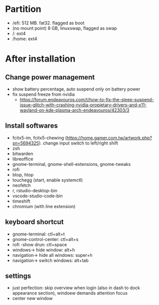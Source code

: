 # Partition

- /efi: 512 MB. fat32. flagged as boot
- (no mount point) 8 GB, linuxswap, flagged as swap
- /: ext4
- /home: ext4

# After installation

## Change power management

- show battery percentage, auto suspend only on battery power
- fix suspend freeze from nvidia
	- https://forum.endeavouros.com/t/how-to-fix-the-sleep-suspend-issue-glitch-with-crashing-nvidia-propietary-drivers-and-x11-wayland-on-kde-plasma-arch-endeavouros/42303/3
	
## Install softwares

- fcitx5-im, fcitx5-chewing (https://home.gamer.com.tw/artwork.php?sn=5694325). change input switch to left/right shift
- zsh
- bitwarden
- libreoffice
- gnome-terminal, gnome-shell-extensions, gnome-tweaks
- rofi
- btop, htop
- touchegg (start, enable systemctl)
- neofetch
- r, rstudio-desktop-bin
- vscode-studio-code-bin
- timeshift
- chromium (with line extension)

## keyboard shortcut

- gnome-terminal: ctl+alt+t
- gnome-control-center: ctl+alt+s
- rofi -show drun: ctl+space
- windows-> hide window: alt+h
- navigation-> hide all windows: super+h
- navigation-> switch windows: alt+tab

## settings

- just perfection: skip overview when login (also in dash to dock appearance section), windoew demands attention focus
- center new window
